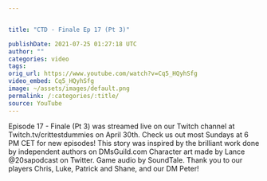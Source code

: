 ```yaml
---


title: "CTD - Finale Ep 17 (Pt 3)"

publishDate: 2021-07-25 01:27:18 UTC
author: ""
categories: video
tags: 
orig_url: https://www.youtube.com/watch?v=Cq5_HQyhSfg
video_embed: Cq5_HQyhSfg
image: ~/assets/images/default.png
permalink: /:categories/:title/
source: YouTube
---
```

Episode 17 - Finale (Pt 3) was streamed live on our Twitch channel at Twitch.tv/crittestdummies on April 30th. Check us out most Sundays at 6 PM CET for new episodes! This story was inspired by the brilliant work done by independent authors on DMsGuild.com Character art made by Lance @20sapodcast on Twitter. Game audio by SoundTale. Thank you to our players Chris, Luke, Patrick and Shane, and our DM Peter!